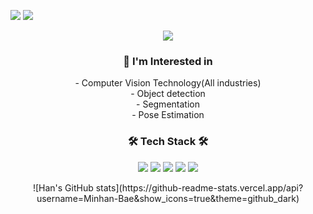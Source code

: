 <p align="left">
  <a href="mailto:yuyuqw92@gmail.com"><img src="https://img.shields.io/badge/Gmail-d14836?style=flat-square&logo=Gmail&logoColor=white&link=yuyuqw92@gmail.com"/></a>
  <a href="https://twilight-han.notion.site/Tech-Blog-f5cb4815912943ffb2f96766d26f264d"><img src="https://img.shields.io/badge/Blog-000000?style=flat-square&logo=Notion&logoColor=#FFFFFF&link=https://twilight-han.notion.site/Tech-Blog-f5cb4815912943ffb2f96766d26f264d"/></a>
</p>

<center>
  <img src="https://capsule-render.vercel.app/api?type=soft&color=auto&height=300&section=header&text=Hi,%20I'm%20MinhanBae%20&fontSize=90&animation=twinkling"/>
</center>

<h3 align="center"> 🌱 I'm Interested in </h3>

<p align="center">
    - Computer Vision Technology(All industries) </br>
    - Object detection </br>
    - Segmentation </br>
    - Pose Estimation
</p>

<h3 align="center"> 🛠 Tech Stack 🛠 </h3>

<p align="center">
  <img src="https://img.shields.io/badge/Python-3776AB?style=flat-square&logo=Python&logoColor=white"/></a>
  <img src="https://img.shields.io/badge/Pytorch-EE4C2C?style=flat-square&logo=Pytorch&logoColor=white"/></a>
  <img src="https://img.shields.io/badge/Pytorch Lightning-792EE5?style=flat-square&logo=Pytorch Lightning&logoColor=white"/></a>
  <img src="https://img.shields.io/badge/Git-F05032?style=flat-square&logo=Git&amp;logoColor=white"/></a>
  <img src="https://img.shields.io/badge/OpenCV-5C3EE8?style=flat-square&logo=OpenCV&amp;logoColor=white"/></a>  
</p>

<p align="center">
![Han's GitHub stats](https://github-readme-stats.vercel.app/api?username=Minhan-Bae&show_icons=true&theme=github_dark)
</p>
